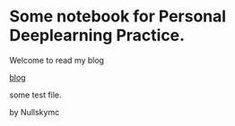 # Some notebook for Personal Deeplearning Practice.

Welcome to read my blog

[blog](Http://nullskymc.site)

some test file.

 by Nullskymc
